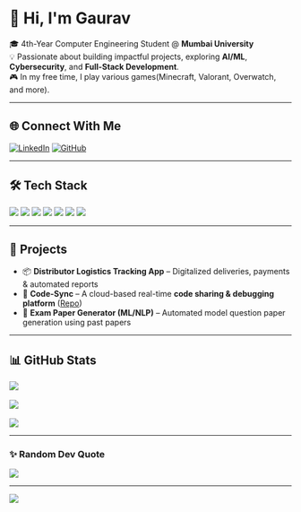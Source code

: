 # 👋 Hi, I'm Gaurav  

🎓 4th-Year Computer Engineering Student @ **Mumbai University**  
💡 Passionate about building impactful projects, exploring **AI/ML**, **Cybersecurity**, and **Full-Stack Development**.  
🎮 In my free time, I play various games(Minecraft, Valorant, Overwatch, and more).  

---

## 🌐 Connect With Me  
[![LinkedIn](https://img.shields.io/badge/-LinkedIn-blue?style=for-the-badge&logo=linkedin&logoColor=white)](https://www.linkedin.com/in/gaurav-patil-a9947b319/) 
[![GitHub](https://img.shields.io/badge/-GitHub-black?style=for-the-badge&logo=github&logoColor=white)](https://github.com/MrGupa)  

---
  
## 🛠️ Tech Stack  

<p>
  <img src="https://img.shields.io/badge/Python-3776AB?style=for-the-badge&logo=python&logoColor=white" />
  <img src="https://img.shields.io/badge/Java-ED8B00?style=for-the-badge&logo=openjdk&logoColor=white" />
  <img src="https://img.shields.io/badge/C-00599C?style=for-the-badge&logo=c&logoColor=white" />
  <img src="https://img.shields.io/badge/MySQL-4479A1?style=for-the-badge&logo=mysql&logoColor=white" />
  <img src="https://img.shields.io/badge/React-20232a?style=for-the-badge&logo=react&logoColor=61DAFB" />
  <img src="https://img.shields.io/badge/FastAPI-005571?style=for-the-badge&logo=fastapi" />
  <img src="https://img.shields.io/badge/Firebase-FFCA28?style=for-the-badge&logo=firebase&logoColor=black" />
</p>


---

## 🚀 Projects  

- 📦 **Distributor Logistics Tracking App** – Digitalized deliveries, payments & automated reports  
- 🔗 **Code-Sync** – A cloud-based real-time **code sharing & debugging platform** ([Repo]())  
- 📑 **Exam Paper Generator (ML/NLP)** – Automated model question paper generation using past papers    

---

## 📊 GitHub Stats  

![](https://github-readme-stats.vercel.app/api?username=MrGupa&theme=dark&hide_border=false&include_all_commits=false&count_private=false)<br/>  
![](https://github-readme-streak-stats.herokuapp.com/?user=MrGupa&theme=dark&hide_border=false)<br/>  
![](https://github-readme-stats.vercel.app/api/top-langs/?username=MrGupa&theme=dark&hide_border=false&include_all_commits=false&count_private=false&layout=compact)  

---

### ✨ Random Dev Quote  
![](https://quotes-github-readme.vercel.app/api?type=horizontal&theme=dark)  

---
[![](https://visitcount.itsvg.in/api?id=Gaurav&icon=2&color=0)](https://visitcount.itsvg.in)
